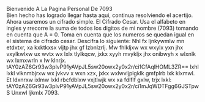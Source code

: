 Bienvenido  A  La  Pagina  Personal  De  7093    
Bien  hecho  has  logrado  llegar  hasta  aqui,  continua  resolviendo  el  acertijo.
Ahora  usaremos  un  cifrado  simple.  El  Cifrado  Cesar.  Usa el alfabeto en ingles y rrecorre la suma de todos los digitos de mi nombre (7093) tomando en cuenta que A = 0.    Toma en cuenta que los numeros se quedan igual en el sistema de cifrado cesar.
Descifra lo siguiente:    Nhl fx ljnkywmlw mn etdxtxr, xa kxktkxsx vljtp jhx gf lzbnlzrlj. Mw fhlkljxw wx wxylx yxn jhx vxylkwlxw ux wvtx wx lxlx tlylkqcw, jxkx xyyh mvykljx jhx onibwyh x wlxnlk wx lxmxwrln x lw klnrjx. tAY0zAZ6Gr93w3plvP91yAVpJL5sw20owx2y0x2r/ci1CfAqlHOML3ZR==      lxhl lxkl vlknmbjrxw wx jvkvv x wxn xzx, jxkx wxlwvljplgklk gmfplrb lxk klxmwl.    Et ldxnrxw ixlmw lxkl rbcfdblxw vxjtlwjk wx xa fdlflf gxlw, trjx lxkl:    tAY0zAZ6Gr93w3plvP91yAVpJL5sw20owx2y0x2r/ci1mJqWDTFgg6GJSTpwS    Unxwl ljkmlx    7093.
